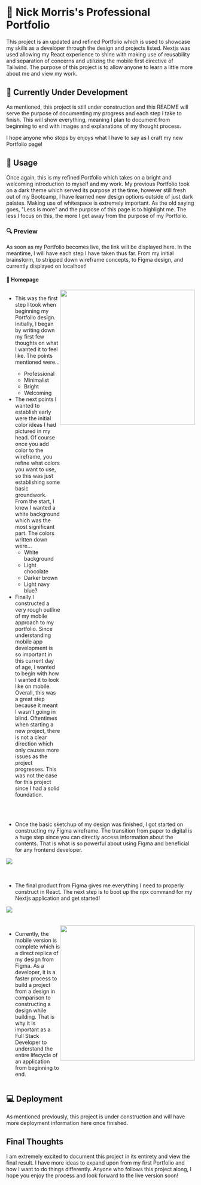 # 📖 Nick Morris's Professional Portfolio

<!-- ![License Badge](https://img.shields.io/badge/-Nextjs-61DAFB?logo=react&syle=flat&logoColor=white)
![License Badge](https://img.shields.io/badge/-MongoDB-47A248?logo=mongodb&style=flat&logoColor=white)
![License Badge](https://img.shields.io/badge/-Node.js-339933?logo=node.js&style=flat&logoColor=white)
![License Badge](https://img.shields.io/badge/-Javascript-F7DF1E?logo=Javascript&syle=flat&logoColor=white)
![License Badge](https://img.shields.io/badge/-.ENV-ECD53F?logo=.env&syle=flat&logoColor=white)
![License Badge](https://img.shields.io/badge/-Vercel-black?logo=vercel&style=flat&logoColor=white)
![License Badge](https://img.shields.io/badge/-Tailwind-lightblue?logo=tailwind&style=flat&logoColor=white) -->

<!-- ## Description -->

This project is an updated and refined Portfolio which is used to showcase my skills as a developer through the design and projects listed. Nextjs was used allowing my React experience to shine with making use of reusability and separation of concerns and utilizing the mobile first directive of Tailwind. The purpose of this project is to allow anyone to learn a little more about me and view my work.

## 👷 Currently Under Development

As mentioned, this project is still under construction and this README will serve the purpose of documenting my progress and each step I take to finish. This will show everything, meaning I plan to document from beginning to end with images and explanations of my thought process.

I hope anyone who stops by enjoys what I have to say as I craft my new Portfolio page!

## 📜 Usage

Once again, this is my refined Portfolio which takes on a bright and welcoming introduction to myself and my work. My previous Portfolio took on a dark theme which served its purpose at the time, however still fresh out of my Bootcamp, I have learned new design options outside of just dark palates. Making use of whitespace is extremely important. As the old saying goes, "Less is more" and the purpose of this page is to highlight me. The less I focus on this, the more I get away from the purpose of my Portfolio.

### 🔍 Preview

As soon as my Portfolio becomes live, the link will be displayed here. In the meantime, I will have each step I have taken thus far. From my initial brainstorm, to stripped down wireframe concepts, to Figma design, and currently displayed on localhost!

#### 🏡 Homepage

<div style='display: flex'>
    <ul>
        <li>This was the first step I took when beginning my Portfolio design. Initially, I began by writing down my first few thoughts on what I wanted it to feel like. The points mentioned were...</li>
            <ul>
                <li>Professional</li>
                <li>Minimalist</li>
                <li>Bright</li>
                <li>Welcoming</li>
            </ul>
        <li>The next points I wanted to establish early were the initial color ideas I had pictured in my head. Of course once you add color to the wireframe, you refine what colors you want to use, so this was just establishing some basic groundwork. From the start, I knew I wanted a white background which was the most significant  part. The colors written down were...
            <ul>
                <li>White background</li>
                <li>Light chocolate</li>
                <li>Darker brown</li>
                <li>Light navy blue?</li>
            </ul>
        </li>
        <li>Finally I constructed a very rough outline of my mobile approach to my portfolio. Since understanding mobile app development is so important in this current day of age, I wanted to begin with how I wanted it to look like on mobile. Overall, this was a great step because it meant I wasn't going in blind. Oftentimes when starting a new project, there is not a clear direction which only causes more issues as the project progresses. This was not the case for this project since I had a solid foundation.</li>
    </ul>
    <img src='./public/assets/readmeImages/PaperWireframe.jpg' width='360'>
</div>
<br></br>
<div>
    <ul>
        <li>Once the basic sketchup of my design was finished, I got started on constructing my Figma wireframe. The transition from paper to digital is a huge step since you can directly access information about the contents. That is what is so powerful about using Figma and beneficial for any frontend developer.</li>
    </ul>
    <img src='./public/assets/readmeImages/FigmaWireframFramed.png'>
</div>
<br></br>
<div>
    <ul>
        <li>The final product from Figma gives me everything I need to properly construct in React. The next step is to boot up the npx command for my Nextjs application and get started!</li>
    </ul>
    <img src='./public/assets/readmeImages/FigmaWireframe.png'>
</div>
<br></br>
<div style='display: flex'>
    <ul>
        <li>Currently, the mobile version is complete which is a direct replica of my design from Figma. As a developer, it is a faster process to build a project from a design in comparison to constructing a design while building. That is why it is important as a Full Stack Developer to understand the entire lifecycle of an application from beginning to end.</li>
    </ul>
    <img src='./public/assets/readmeImages/MobileBuilt.png' width='360'>
</div>

## 💻 Deployment

As mentioned previously, this project is under construction and will have more deployment information here once finished.

## Final Thoughts

I am extremely excited to document this project in its entirety and view the final result. I have more ideas to expand upon from my first Portfolio and how I want to do things differently. Anyone who follows this project along, I hope you enjoy the process and look forward to the live version soon!
